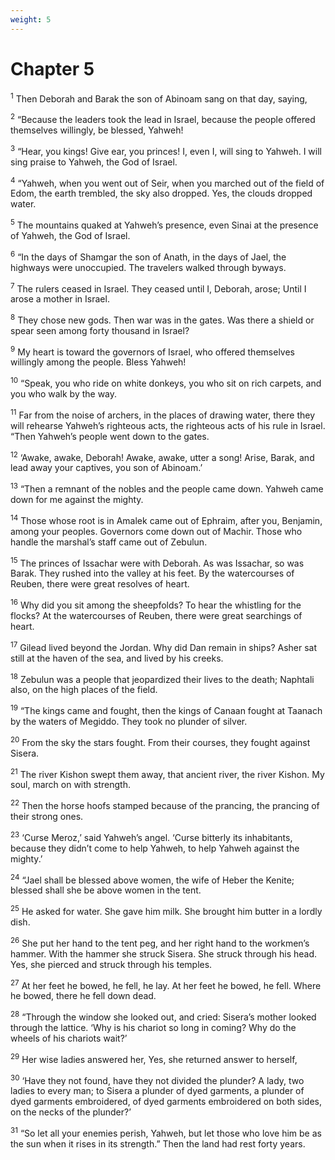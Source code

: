 ```yaml
---
weight: 5
---
```


# Chapter 5

<sup>1</sup> Then Deborah and Barak the son of Abinoam sang on that day, saying, 

<sup>2</sup> “Because the leaders took the lead in Israel, because the people offered themselves willingly, be blessed, Yahweh! 

<sup>3</sup> “Hear, you kings! Give ear, you princes! I, even I, will sing to Yahweh. I will sing praise to Yahweh, the God of Israel. 

<sup>4</sup> “Yahweh, when you went out of Seir, when you marched out of the field of Edom, the earth trembled, the sky also dropped. Yes, the clouds dropped water. 

<sup>5</sup> The mountains quaked at Yahweh’s presence, even Sinai at the presence of Yahweh, the God of Israel. 

<sup>6</sup> “In the days of Shamgar the son of Anath, in the days of Jael, the highways were unoccupied. The travelers walked through byways. 

<sup>7</sup> The rulers ceased in Israel. They ceased until I, Deborah, arose; Until I arose a mother in Israel. 

<sup>8</sup> They chose new gods. Then war was in the gates. Was there a shield or spear seen among forty thousand in Israel? 

<sup>9</sup> My heart is toward the governors of Israel, who offered themselves willingly among the people. Bless Yahweh! 

<sup>10</sup> “Speak, you who ride on white donkeys, you who sit on rich carpets, and you who walk by the way. 

<sup>11</sup> Far from the noise of archers, in the places of drawing water, there they will rehearse Yahweh’s righteous acts, the righteous acts of his rule in Israel. “Then Yahweh’s people went down to the gates. 

<sup>12</sup> ‘Awake, awake, Deborah! Awake, awake, utter a song! Arise, Barak, and lead away your captives, you son of Abinoam.’ 

<sup>13</sup> “Then a remnant of the nobles and the people came down. Yahweh came down for me against the mighty. 

<sup>14</sup> Those whose root is in Amalek came out of Ephraim, after you, Benjamin, among your peoples. Governors come down out of Machir. Those who handle the marshal’s staff came out of Zebulun. 

<sup>15</sup> The princes of Issachar were with Deborah. As was Issachar, so was Barak. They rushed into the valley at his feet. By the watercourses of Reuben, there were great resolves of heart. 

<sup>16</sup> Why did you sit among the sheepfolds? To hear the whistling for the flocks? At the watercourses of Reuben, there were great searchings of heart. 

<sup>17</sup> Gilead lived beyond the Jordan. Why did Dan remain in ships? Asher sat still at the haven of the sea, and lived by his creeks. 

<sup>18</sup> Zebulun was a people that jeopardized their lives to the death; Naphtali also, on the high places of the field. 

<sup>19</sup> “The kings came and fought, then the kings of Canaan fought at Taanach by the waters of Megiddo. They took no plunder of silver. 

<sup>20</sup> From the sky the stars fought. From their courses, they fought against Sisera. 

<sup>21</sup> The river Kishon swept them away, that ancient river, the river Kishon. My soul, march on with strength. 

<sup>22</sup> Then the horse hoofs stamped because of the prancing, the prancing of their strong ones. 

<sup>23</sup> ‘Curse Meroz,’ said Yahweh’s angel. ‘Curse bitterly its inhabitants, because they didn’t come to help Yahweh, to help Yahweh against the mighty.’ 

<sup>24</sup> “Jael shall be blessed above women, the wife of Heber the Kenite; blessed shall she be above women in the tent. 

<sup>25</sup> He asked for water. She gave him milk. She brought him butter in a lordly dish. 

<sup>26</sup> She put her hand to the tent peg, and her right hand to the workmen’s hammer. With the hammer she struck Sisera. She struck through his head. Yes, she pierced and struck through his temples. 

<sup>27</sup> At her feet he bowed, he fell, he lay. At her feet he bowed, he fell. Where he bowed, there he fell down dead. 

<sup>28</sup> “Through the window she looked out, and cried: Sisera’s mother looked through the lattice. ‘Why is his chariot so long in coming? Why do the wheels of his chariots wait?’ 

<sup>29</sup> Her wise ladies answered her, Yes, she returned answer to herself, 

<sup>30</sup> ‘Have they not found, have they not divided the plunder? A lady, two ladies to every man; to Sisera a plunder of dyed garments, a plunder of dyed garments embroidered, of dyed garments embroidered on both sides, on the necks of the plunder?’ 

<sup>31</sup> “So let all your enemies perish, Yahweh, but let those who love him be as the sun when it rises in its strength.” Then the land had rest forty years. 


